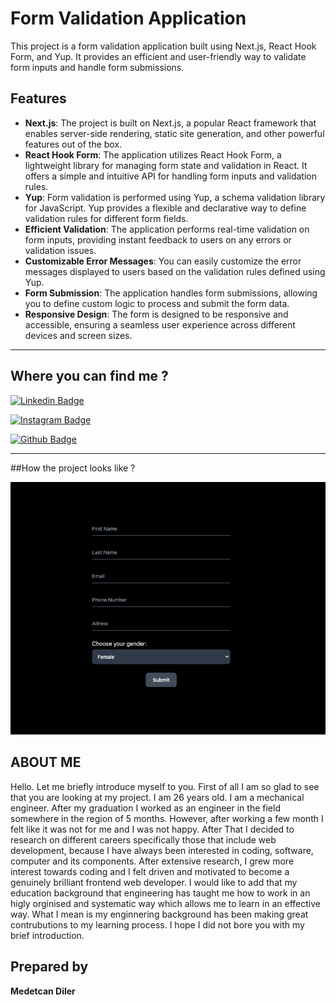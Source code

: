 # Form Validation Application

This project is a form validation application built using Next.js, React Hook Form, and Yup. It provides an efficient and user-friendly way to validate form inputs and handle form submissions.

## Features

- **Next.js**: The project is built on Next.js, a popular React framework that enables server-side rendering, static site generation, and other powerful features out of the box.
- **React Hook Form**: The application utilizes React Hook Form, a lightweight library for managing form state and validation in React. It offers a simple and intuitive API for handling form inputs and validation rules.
- **Yup**: Form validation is performed using Yup, a schema validation library for JavaScript. Yup provides a flexible and declarative way to define validation rules for different form fields.
- **Efficient Validation**: The application performs real-time validation on form inputs, providing instant feedback to users on any errors or validation issues.
- **Customizable Error Messages**: You can easily customize the error messages displayed to users based on the validation rules defined using Yup.
- **Form Submission**: The application handles form submissions, allowing you to define custom logic to process and submit the form data.
- **Responsive Design**: The form is designed to be responsive and accessible, ensuring a seamless user experience across different devices and screen sizes.

---

## Where you can find me ? 

[![Linkedin Badge](https://img.shields.io/badge/LinkedIn-0077B5?style=for-the-badge&logo=linkedin&logoColor=white)](https://www.linkedin.com/in/medetcandiler)

[![Instagram Badge](https://img.shields.io/badge/-Instagram-C13584?style=flat-quare&labelColor=C13584&logo=instagram&logoColor=white&link=link)](https://www.instagram.com/medetdiler/)

[![Github Badge](https://img.shields.io/badge/-Github-000?style=quare&labelColor=000&logo=Github&logoColor=white&link=link)](https://github.com/medetcandiler)

---
##How the project looks like ?

![sample-of-my-project](./src/assets/Screen%20Shot%202023-06-08%20at%2021.43.35.png)



## ABOUT ME 
Hello. Let me briefly introduce myself to you. First of all I am so glad to see that you are looking at my project. I am 26 years old. I am a mechanical engineer. After my graduation I worked as an engineer in the field somewhere in the region of 5 months. However, after working a few month I felt like it was not for me and I was not happy. After That I decided to research on different careers specifically those that include web development, because I have always been interested in coding, software, computer and its components. After extensive research, I grew more interest towards coding and I felt driven and motivated to become a genuinely brilliant frontend web developer. I would like to add that my education background that engineering has taught me how to work in an higly orginised and systematic way which allows me to learn in an effective way. What I mean is my enginnering background has been making great contrubutions to my learning process. I hope I did not bore you with my brief introduction.

## Prepared by
**Medetcan Diler**

